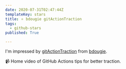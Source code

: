 ```yaml
---
date: 2020-07-31T02:47:44Z
templateKey: stars
title: ⭐ bdougie gitActionTraction
tags:
  - github-stars
published: True

---
```


I'm impressed by [gitActionTraction](https://github.com/bdougie/gitActionTraction) from [bdougie](https://github.com/bdougie).

:video_camera: Home video of GitHub Actions tips for better traction.

